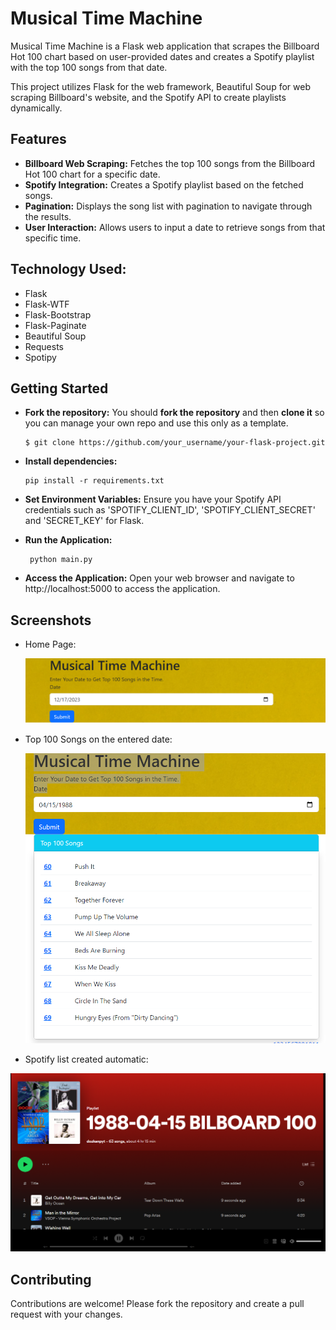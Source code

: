 # Musical Time Machine
Musical Time Machine is a Flask web application that scrapes the Billboard Hot 100 chart based on user-provided dates and creates a Spotify playlist with the top 100 songs from that date.

This project utilizes Flask for the web framework, Beautiful Soup for web scraping Billboard's website, and the Spotify API to create playlists dynamically.

## Features
- **Billboard Web Scraping:** Fetches the top 100 songs from the Billboard Hot 100 chart for a specific date.
- **Spotify Integration:** Creates a Spotify playlist based on the fetched songs.
- **Pagination:** Displays the song list with pagination to navigate through the results.
- **User Interaction:** Allows users to input a date to retrieve songs from that specific time.

## Technology Used:
 - Flask
 - Flask-WTF
 - Flask-Bootstrap
 - Flask-Paginate
 - Beautiful Soup
 - Requests
 - Spotipy

## Getting Started
  - **Fork the repository:** You should **fork the repository** and then **clone it** so you can manage your own repo and use this only as a template.
    ```
    $ git clone https://github.com/your_username/your-flask-project.git
    ```
  - **Install dependencies:**
  
    ```
    pip install -r requirements.txt
    ```
  - **Set Environment Variables:** Ensure you have your Spotify API credentials such as 'SPOTIFY_CLIENT_ID', 'SPOTIFY_CLIENT_SECRET' and 'SECRET_KEY' for Flask.
    
  - **Run the Application:**
  
      ```
       python main.py
      ```
  
  - **Access the Application:** Open your web browser and navigate to http://localhost:5000 to access the application.

## Screenshots
 - Home Page:    
   <div align="center"><img src="time_machine_1.png" alt="UI Screenshot"/></div>

 - Top 100 Songs on the entered date:    
   <div align="center"><img src="time_machine_2.png" alt="UI Screenshot"/></div>

  - Spotify list created automatic:    
   <div align="center"><img src="time_machine_3.png" alt="UI Screenshot"/></div> 
   
## Contributing
   Contributions are welcome! Please fork the repository and create a pull request with your changes.
